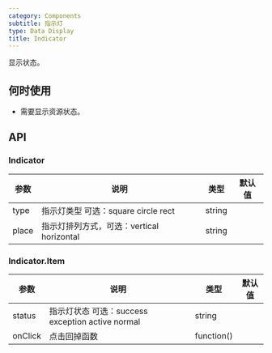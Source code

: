```yaml
---
category: Components
subtitle: 指示灯
type: Data Display
title: Indicator
---
```


显示状态。

## 何时使用

- 需要显示资源状态。

## API

### Indicator

| 参数 | 说明 | 类型 | 默认值 |
| --- | --- | --- | --- |
| type | 指示灯类型 可选：square circle rect | string |  |
| place | 指示灯排列方式，可选：vertical horizontal | string |  |

### Indicator.Item

| 参数 | 说明 | 类型 | 默认值 |
| --- | --- | --- | --- |
| status | 指示灯状态 可选：success exception active normal | string |  |
| onClick | 点击回掉函数 | function() |  |
